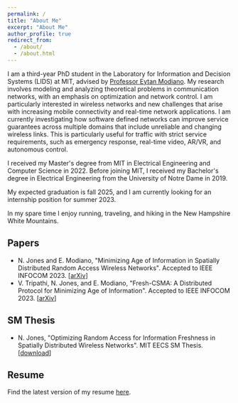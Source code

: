 ```yaml
---
permalink: /
title: "About Me"
excerpt: "About Me"
author_profile: true
redirect_from: 
  - /about/
  - /about.html
---
```

I am a third-year PhD student in the Laboratory for Information and Decision Systems (LIDS) at MIT, advised by [Professor Eytan Modiano](https://modiano.mit.edu/). My research involves modeling and analyzing theoretical problems in communication networks, with an emphasis on optimization and network control. I am particularly interested in wireless networks and new challenges that arise with increasing mobile connectivity and real-time network applications. I am currently investigating how software defined networks can improve service guarantees across multiple domains that include unreliable and changing wireless links. This is particularly useful for traffic with strict service requirements, such as emergency response, real-time video, AR/VR, and autonomous control.

I received my Master's degree from MIT in Electrical Engineering and Computer Science in 2022. Before joining MIT, I received my Bachelor's degree in Electrical Engineering from the University of Notre Dame in 2019.

My expected graduation is fall 2025, and I am currently looking for an internship position for summer 2023.

In my spare time I enjoy running, traveling, and hiking in the New Hampshire White Mountains.


## Papers

  * N. Jones and E. Modiano, "Minimizing Age of Information in Spatially Distributed Random Access Wireless Networks". Accepted to IEEE INFOCOM 2023. \[[arXiv](https://arxiv.org/pdf/2212.03998)\]
  * V. Tripathi, N. Jones, and E. Modiano, "Fresh-CSMA: A Distributed Protocol for Minimizing Age of Information". Accepted to IEEE INFOCOM 2023. \[[arXiv](https://arxiv.org/pdf/2212.03087)\]

## SM Thesis

  * N. Jones, "Optimizing Random Access for Information Freshness in Spatially Distributed Wireless Networks". MIT EECS SM Thesis. \[[download](https://njonesnd19.github.io/files/sm_thesis.pdf)\]


## Resume

Find the latest version of my resume [here](https://njonesnd19.github.io/files/resume.pdf).

